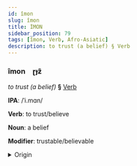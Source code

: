 ```yaml
---
id: îmon
slug: îmon
title: İMON
sidebar_position: 79
tags: [îmon, Verb, Afro-Asiatic]
description: to trust (a belief) § Verb
---
```


### îmon&emsp;<span kind="abugida">ɽɟƶ̃</span>

*to trust (a belief)* **§** [Verb](../../tags/Verb)

**IPA**: /ˈi.mɑn/

**Verb**: to trust/believe

**Noun**: a belief

**Modifier**: trustable/believable

<details>
    <summary>Origin</summary>
    Arabic إيمان ʾīmān /ʔiː.maːn/<br/>
    <em>Afro-Asiatic Language Family</em>
</details>